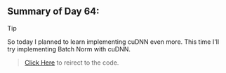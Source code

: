 ## Summary of Day 64:

> [!tip]
> So today I planned to learn implementing cuDNN even more. This time I'll try implementing Batch Norm with cuDNN.

> [Click Here](./batch_norm_cuDNN.cu) to reirect to the code.
